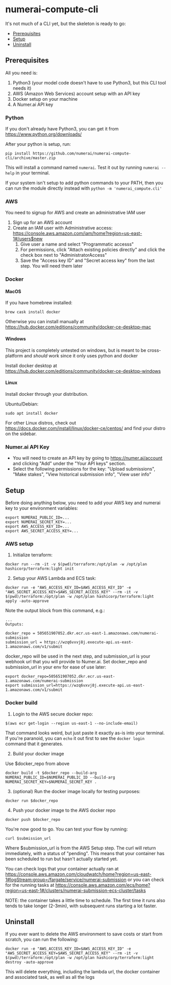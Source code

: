 # numerai-compute-cli

It's not much of a CLI yet, but the skeleton is ready to go:

* [Prerequisites](#prerequisites)
* [Setup](#setup)
* [Uninstall](#uninstall)

## Prerequisites

All you need is:
1. Python3 (your model code doesn't have to use Python3, but this CLI tool needs it)
2. AWS (Amazon Web Services) account setup with an API key
3. Docker setup on your machine
4. A Numer.ai API key

### Python

If you don't already have Python3, you can get it from https://www.python.org/downloads/

After your python is setup, run:
```
pip install https://github.com/numerai/numerai-compute-cli/archive/master.zip
```

This will install a command named `numerai`. Test it out by running `numerai --help` in your terminal.

If your system isn't setup to add python commands to your PATH, then you can run the module directly instead with `python -m 'numerai_compute.cli'`

### AWS

You need to signup for AWS and create an administrative IAM user
1. Sign up for an AWS account
2. Create an IAM user with Administrative access: https://console.aws.amazon.com/iam/home?region=us-east-1#/users$new
    1. Give user a name and select "Programmatic accesss"
    2. For permissions, click "Attach existing policies directly" and click the check box next to "AdministratorAccess"
    3. Save the "Access key ID" and "Secret access key" from the last step. You will need them later

### Docker

#### MacOS

If you have homebrew installed:
```
brew cask install docker
```
Otherwise you can install manually at https://hub.docker.com/editions/community/docker-ce-desktop-mac

#### Windows

This project is completely untested on windows, but is meant to be cross-platform and *should* work since it only uses python and docker

Install docker desktop at https://hub.docker.com/editions/community/docker-ce-desktop-windows

#### Linux

Install docker through your distribution.

Ubuntu/Debian:
```
sudo apt install docker
```

For other Linux distros, check out https://docs.docker.com/install/linux/docker-ce/centos/ and find your distro on the sidebar.

### Numer.ai API Key

* You will need to create an API key by going to https://numer.ai/account and clicking "Add" under the "Your API keys" section.
* Select the following permissions for the key: "Upload submissions", "Make stakes", "View historical submission info", "View user info"

## Setup

Before doing anything below, you need to add your AWS key and numerai key to your environment variables:
```
export NUMERAI_PUBLIC_ID=...
export NUMERAI_SECRET_KEY=...
export AWS_ACCESS_KEY_ID=...
export AWS_SECRET_ACCESS_KEY=...
```

### AWS setup

1. Initialize terraform:
```
docker run --rm -it -v $(pwd)/terraform:/opt/plan -w /opt/plan hashicorp/terraform:light init
```

2. Setup your AWS Lambda and ECS task:
```
docker run -e "AWS_ACCESS_KEY_ID=$AWS_ACCESS_KEY_ID" -e "AWS_SECRET_ACCESS_KEY=$AWS_SECRET_ACCESS_KEY" --rm -it -v $(pwd)/terraform:/opt/plan -w /opt/plan hashicorp/terraform:light apply -auto-approve
```

Note the output block from this command, e.g.:
```
...
Outputs:

docker_repo = 505651907052.dkr.ecr.us-east-1.amazonaws.com/numerai-submission
submission_url = https://wzq6vxvj8j.execute-api.us-east-1.amazonaws.com/v1/submit
```

docker_repo will be used in the next step, and submission_url is your webhook url that you will provide to Numer.ai. Set docker_repo and submission_url in your env for ease of use later:
```
export docker_repo=505651907052.dkr.ecr.us-east-1.amazonaws.com/numerai-submission
export submission_url=https://wzq6vxvj8j.execute-api.us-east-1.amazonaws.com/v1/submit
```

### Docker build

1. Login to the AWS secure docker repo:
```
$(aws ecr get-login --region us-east-1 --no-include-email)
```

That command looks weird, but just paste it exactly as-is into your terminal. If you're paranoid, you can `echo` it out first to see the `docker login` command that it generates.

2. Build your docker image

Use $docker_repo from above
```
docker build -t $docker_repo --build-arg NUMERAI_PUBLIC_ID=$NUMERAI_PUBLIC_ID --build-arg NUMERAI_SECRET_KEY=$NUMERAI_SECRET_KEY .
```

3. (optional) Run the docker image locally for testing purposes:
```
docker run $docker_repo
```

4. Push your docker image to the AWS docker repo
```
docker push $docker_repo
```

You're now good to go. You can test your flow by running:
```
curl $submission_url
```
Where $submission_url is from the AWS Setup step. The curl will return immediately, with a status of "pending". This means that your container has been scheduled to run but hasn't actually started yet.

You can check logs that your container actually ran at https://console.aws.amazon.com/cloudwatch/home?region=us-east-1#logStream:group=/fargate/service/numerai-submission or you can check for the running tasks at https://console.aws.amazon.com/ecs/home?region=us-east-1#/clusters/numerai-submission-ecs-cluster/tasks

NOTE: the container takes a little time to schedule. The first time it runs also tends to take longer (2-3min), with subsequent runs starting a lot faster.

## Uninstall

If you ever want to delete the AWS environment to save costs or start from scratch, you can run the following:
```
docker run -e "AWS_ACCESS_KEY_ID=$AWS_ACCESS_KEY_ID" -e "AWS_SECRET_ACCESS_KEY=$AWS_SECRET_ACCESS_KEY" --rm -it -v $(pwd)/terraform:/opt/plan -w /opt/plan hashicorp/terraform:light destroy -auto-approve
```

This will delete everything, including the lambda url, the docker container and associated task, as well as all the logs
